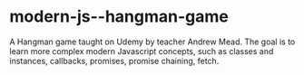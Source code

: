 # modern-js--hangman-game
A Hangman game taught on Udemy by teacher Andrew Mead. The goal is to learn more complex modern Javascript concepts, such as classes and instances, callbacks, promises, promise chaining, fetch.
